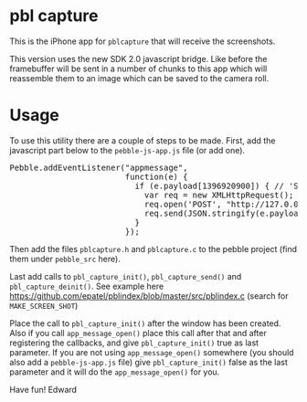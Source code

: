 # pbl capture

This is the iPhone app for `pblcapture` that will receive the screenshots.

This version uses the new SDK 2.0 javascript bridge. Like before the framebuffer will be sent in a number of chunks to this app which will reassemble them to an image which can be saved to the camera roll.

# Usage 

To use this utility there are a couple of steps to be made. First, add the javascript part below to the `pebble-js-app.js` file (or add one).

<pre>
Pebble.addEventListener("appmessage",
                        function(e) {
                          if (e.payload[1396920900]) { // 'SCRD'
                            var req = new XMLHttpRequest();
                            req.open('POST', "http://127.0.0.1:9898", true);
                            req.send(JSON.stringify(e.payload));
                          }
                        });
</pre>

Then add the files `pblcapture.h` and `pblcapture.c` to the pebble project (find them under `pebble_src` here).

Last add calls to `pbl_capture_init()`, `pbl_capture_send()` and `pbl_capture_deinit()`. See example here https://github.com/epatel/pblindex/blob/master/src/pblindex.c (search for `MAKE_SCREEN_SHOT`)

Place the call to `pbl_capture_init()` after the window has been created. Also if you call `app_message_open()` place this call after that and after registering the callbacks, and give `pbl_capture_init()` true as last parameter. If you are not using `app_message_open()` somewhere (you should also add a `pebble-js-app.js` file) give `pbl_capture_init()` false as the last parameter and it will do the `app_message_open()` for you.

Have fun!
Edward
